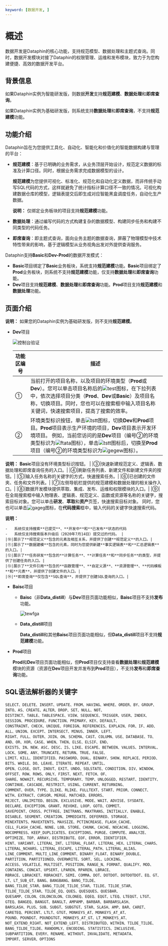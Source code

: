 ```yaml
---
keyword: [数据开发, ]
---
```


# 概述

数据开发是Dataphin的核心功能，支持规范模型、数据处理和主题式查询。同时，数据开发模块对接了Dataphin的权限管理、运维和发布模块，致力于为您构建便捷、高效的数据开发平台。

## 背景信息

如果Dataphin实例为智能研发版，则数据**开发**支持**规范建模**、**数据处理**和**即席查询**。

如果Dataphin实例为基础研发版，则系统支持**数据处理**和**即席查询**，不支持**规范建模**功能。

## 功能介绍

Dataphin旨在为您提供工具化、自动化、智能化和价值化的智能数据构建与管理的平台：

-   **规范建模**：基于已明确的业务需求，从业务顶层开始设计，规范定义数据的标准及计算口径。同时，根据业务需求完成数据模型的设计。

    **规范建模**为您提供可视化、标准化、规范化和自动化定义数据，而非传统手动写SQL代码的方式，这样就避免了统计指标计算口径不一致的情况。可视化构建数据仓库的模型，逻辑表提交后即生成对应智能黑盒调度任务，自动化生产数据。

    **说明：** 仅绑定业务板块的项目支持**规范建模**功能。

-   **数据处理**：通过编写代码的方式构建复杂的数据模型、构建同步任务和构建不同类型的代码任务。
-   **即席查询**：即主题式查询，面向业务主题的数据查询，屏蔽了物理模型中技术特性带来的影响，基于逻辑模型从业务视角出发对外提供查询服务。

Dataphin支持**Basic**和**Dev-Prod**的数据开发模式：

-   **Basic**项目绑定了**Basic**业务板块，系统支持**规范建模**功能。**Basic**项目绑定了**Prod**业务板块，则系统不支持**规范建模**功能，仅支持**数据处理**和**即席查询**功能。
-   **Dev**项目支持**规范建模**、**数据处理**和**即席查询**功能。**Prod**项目支持**规范建模**和**数据处理**功能。

## 页面介绍

**说明：** 如果您的Dataphin实例为基础研发版，则不支持**规范建模**。

-   **Dev**项目

    ![控制台验证](https://static-aliyun-doc.oss-accelerate.aliyuncs.com/assets/img/zh-CN/0409168061/p203818.png)

    |功能区编号|描述|
    |-----|--|
    |①|当前打开的项目名称，以及项目的环境类型（**Prod**或**Dev**）。您可以单击项目名称后的![test](https://static-aliyun-doc.oss-accelerate.aliyuncs.com/assets/img/zh-CN/8977549951/p129635.png)图标，在下拉列表中，依次选择项目分类（**Prod**、**Dev**或**Basic**）及项目名称，切换项目。同时，您也可以在搜索框中输入项目名称关键词，快速搜索项目，提高了搜索的效率。|
    |②|环境类型标识按钮，单击![tstt](https://static-aliyun-doc.oss-accelerate.aliyuncs.com/assets/img/zh-CN/8977549951/p132338.png)图标，切换**Dev**和**Prod**项目。**Prod**项目表示生产环境的项目，**Dev**项目表示开发环境项目。 例如，当前您访问的是**Dev**项目（编号②的环境类型标识为![ftata](https://static-aliyun-doc.oss-accelerate.aliyuncs.com/assets/img/zh-CN/8977549951/p132341.png)图标），单击![tstt](https://static-aliyun-doc.oss-accelerate.aliyuncs.com/assets/img/zh-CN/8977549951/p132338.png)图标后，切换至**Prod**项目（编号②的环境类型标识为![gegew](https://static-aliyun-doc.oss-accelerate.aliyuncs.com/assets/img/zh-CN/8977549951/p132339.png)图标）。

**说明：** **Basic**项目没有环境类型标识按钮。 |
    |③|快速新建规范定义、逻辑表、数据处理和即席查询任务的入口。|
    |④|刷新任务列表、新建文件和新建文件夹的按钮。|
    |⑤|输入任务名称的关键字的方式，快速搜索任务。|
    |⑥|已创建的文件夹、任务和文件列表。|
    |⑦|左侧导航栏提供的规范建模和数据处理的相关操作入口。|
    |⑧|数据开发模块提供萃取、集成、发布、运维和权限模块的入口。|
    |⑨|在全局搜索框中输入物理表、逻辑表、规范定义、函数或资源等名称的关键字，搜索目标对象。您可以单击**研发**、**萃取**和**资产**页签，快速搜索目标对象。 同时，您也可以单击![gageg](https://static-aliyun-doc.oss-accelerate.aliyuncs.com/assets/img/zh-CN/8977549951/p114788.png)图标，在**代码搜索**框中，输入代码的关键字快速搜索代码。

**说明：**

    -   系统仅支持搜索**已提交**、**开发中**和**已发布**状态的代码
    -   系统仅支持搜索版本升级后（2020年7月14日）提交过的代码。 |
    |⑩|展示了**规范定义**包含的元素及相互关系，并提供了创建**规范定义**的入口。|
    |⑪|展示了**数据建模**包含的元素，同时为您提供新建**事实逻辑表**和**汇总逻辑表**的入口。|
    |⑫|展示了**任务研发**包含的**计算任务**、**计算任务**和**同步任务**的类型，并提供了创建任务的入口。|
    |⑬|展示了**文件引用**包含的**函数管理**、**自定义源**、**资源管理**、**代码模板**和**元表**，并提供了创建文件的入口。|
    |⑭|**即席查询**仅包含**SQL查询**，并提供了创建SQL查询的入口。|

-   **Baisc**项目
    -   **Baisc**（非**Data\_distill**）与**Dev**项目页面功能相似，**Baisc**项目不支持**发布**功能。

        ![tewfga](https://static-aliyun-doc.oss-accelerate.aliyuncs.com/assets/img/zh-CN/8977549951/p114826.png)

    -   **Data\_distill**项目

        **Data\_distill**和其他**Baisc**项目页面功能相似，但**Data\_distill**项目不支持**规范建模**功能。

-   **Prod**项目

    **Prod**和**Dev**项目页面功能相似，但**Prod**项目仅支持查看**数据处理**和**规范建模**模块的资源（资源在**Dev**项目开发并发布到**Prod**项目），不支持**发布**和**即席查询**功能。


## SQL语法解析器的关键字

```
SELECT、DELETE、INSERT、UPDATE、FROM、HAVING、WHERE、ORDER、BY、GROUP、INTO、AS、CREATE、ALTER、DROP、SET、NULL、NOT、
DISTINCT、TABLE、TABLESPACE、VIEW、SEQUENCE、TRIGGER、USER、INDEX、SESSION、PROCEDURE、FUNCTION、PRIMARY、KEY、DEFAULT、
CONSTRAINT、CHECK、UNIQUE、FOREIGN、REFERENCES、EXPLAIN、FOR、IF、ADD、ALL、UNION、EXCEPT、INTERSECT、MINUS、INNER、LEFT、
RIGHT、FULL、OUTER、JOIN、ON、SCHEMA、CAST、COLUMN、USE、DATABASE、TO、AND、OR、XOR、CASE、WHEN、THEN、ELSE、ELSIF、END、
EXISTS、IN、NEW、ASC、DESC、IS、LIKE、ESCAPE、BETWEEN、VALUES、INTERVAL、LOCK、SOME、ANY、TRUNCATE、RETURN、TRUE、FALSE、
LIMIT、KILL、IDENTIFIED、PASSWORD、DUAL、BINARY、SHOW、REPLACE、PERIOD、BITS、WHILE、DO、LEAVE、ITERATE、REPEAT、UNTIL、
OPEN、CLOSE、OUT、INOUT、EXIT、UNDO、SQLSTATE、CONDITION、DIV、WINDOW、OFFSET、ROW、ROWS、ONLY、FIRST、NEXT、FETCH、OF、
SHARE、NOWAIT、RECURSIVE、TEMPORARY、TEMP、UNLOGGED、RESTART、IDENTITY、CONTINUE、CASCADE、RESTRICT、USING、CURRENT、RETURNING、
COMMENT、OVER、TYPE、ILIKE、RLIKE、FULLTEXT、START、PRIOR、CONNECT、WITH、EXTRACT、CURSOR、MERGE、MATCHED、ERRORS、
REJECT、UNLIMITED、BEGIN、EXCLUSIVE、MODE、WAIT、ADVISE、SYSDATE、DECLARE、EXCEPTION、GRANT、REVOKE、LOOP、GOTO、COMMIT、
SAVEPOINT、CROSS、PCTFREE、INITRANS、MAXTRANS、INITIALLY、ENABLE、DISABLE、SEGMENT、CREATION、IMMEDIATE、DEFERRED、STORAGE、
MINEXTENTS、MAXEXTENTS、MAXSIZE、PCTINCREASE、FLASH_CACHE、CELL_FLASH_CACHE、NONE、LOB、STORE、CHUNK、CACHE、NOCACHE、LOGGING、
NOCOMPRESS、KEEP_DUPLICATES、EXCEPTIONS、PURGE、COMPUTE、ANALYZE、OPTIMIZE、TOP、ARRAY、DISTRIBUTE、EOF、ERROR、IDENTIFIER、
HINT、VARIANT、LITERAL_INT、LITERAL_FLOAT、LITERAL_HEX、LITERAL_CHARS、LITERAL_NCHARS、LITERAL_ESCAPE、LITERAL_PATH、LITERAL_ALIAS、
LINE_COMMENT、MULTI_LINE_COMMENT、BINARY_FLOAT、BINARY_DOUBLE、PARTITION、PARTITIONED、OVERWRITE、SORT、SEL、LOCKING、
ACCESS、VOLATILE、MULTISET、POSITION、RANGE_N、FORMAT、QUALIFY、MOD、CONTAINS、CONCAT、UPSERT、LPAREN、RPAREN、LBRACE、
RBRACE、LBRACKET、RBRACKET、SEMI、COMMA、DOT、DOTDOT、DOTDOTDOT、EQ、GT、LT、LT_SUB_GT、BANG、BANGBANG、BANG_TILDE、
BANG_TILDE_STAR、BANG_TILDE_TILDE_STAR、TILDE、TILDE_STAR、TILDE_TILDE_STAR、TILDE_EQ、QUES、QUESQUES、QUESBAR、
QUESAMP、COLON、COLONCOLON、COLONEQ、EQEQ、EQGT、LTEQ、LTEQGT、LTGT、GTEQ、BANGEQ、BANGGT、BANGLT、AMPAMP、BARBAR、BARBARSLASH、
BARSLASH、PLUS、SUB、SUBGT、SUBGTGT、STAR、SLASH、AMP、BAR、CARET、CARETEQ、PERCENT、LTLT、GTGT、MONKEYS_AT、MONKEYS_AT_AT、
POUND、POUNDGT、POUNDGTGT、MONKEYS_AT_GT、LT_MONKEYS_AT、NOT_EXTEND_RIGHT、NOT_EXTEND_LEFT、DISTRIBUTED、WITHIN、TILDE_TILDE、
BANG_TILDE_TILDE、RANDOMLY、ENCODING、STATISTICS、INCLUSIVE、SUBPARTITION、EVERY、RENAME、WITHOUT、INVALIDATE、METADATA、
IMPORT、SERVER、OPTIONS
```

